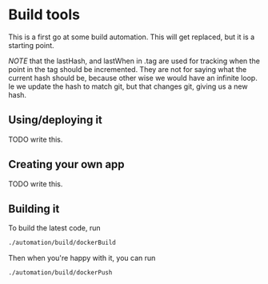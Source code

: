 # Build tools

This is a first go at some build automation. This will get replaced, but it is a starting point.

*NOTE* that the lastHash, and lastWhen in .tag are used for tracking when the point in the tag should be incremented. They are not for saying what the current hash should be, because other wise we would have an infinite loop. Ie we update the hash to match git, but that changes git, giving us a new hash.

## Using/deploying it

TODO write this.

## Creating your own app

TODO write this.

## Building it

To build the latest code, run

```bash
./automation/build/dockerBuild
```

Then when you're happy with it, you can run

```bash
./automation/build/dockerPush
```
